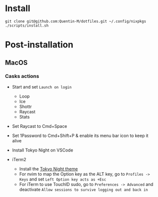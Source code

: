 # Install

```
git clone git@github.com:Quentin-M/dotfiles.git ~/.config/nixpkgs
./scripts/install.sh
```

# Post-installation

## MacOS

### Casks actions

- Start and set `Launch on login`
  - Loop
  - Ice
  - Shottr
  - Raycast
  - Stats

- Set Raycast to Cmd+Space
- Set 1Password to Cmd+Shift+P & enable its menu bar icon to keep it alive
- Install Tokyo Night on VSCode

- iTerm2
  - Install the [Tokyo Night theme](https://github.com/folke/tokyonight.nvim/tree/main/extras/iterm)
  - For nvim to map the Option key as the ALT key, go to `Profiles -> Keys` and set `Left Option key acts as +Esc`
  - For iTerm to use TouchID sudo, go to `Preferences -> Advanced` and deactivate `Allow sessions to survive logging out and back in`
